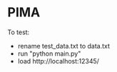 PIMA
====

To test:
- rename test_data.txt to data.txt
- run "python main.py"
- load http://localhost:12345/
